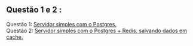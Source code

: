 ## Questão 1 e 2 :

Questão 1: [Servidor simples com o Postgres.](https://github.com/rickEDU/AlphaED/tree/main/Redis/ex2/q1)<br>
Questão 2: [Servidor simples com o Postgres + Redis, salvando dados em cache.](https://github.com/rickEDU/AlphaED/tree/main/Redis/ex2/q2)